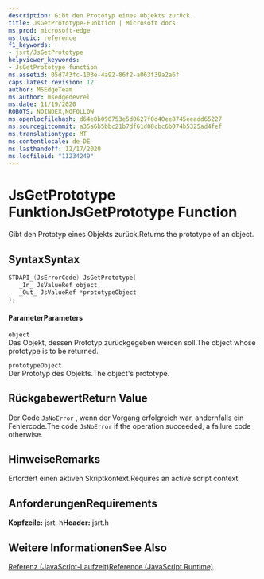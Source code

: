 ```yaml
---
description: Gibt den Prototyp eines Objekts zurück.
title: JsGetPrototype-Funktion | Microsoft docs
ms.prod: microsoft-edge
ms.topic: reference
f1_keywords:
- jsrt/JsGetPrototype
helpviewer_keywords:
- JsGetPrototype function
ms.assetid: 05d743fc-103e-4a92-86f2-a063f39a2a6f
caps.latest.revision: 12
author: MSEdgeTeam
ms.author: msedgedevrel
ms.date: 11/19/2020
ROBOTS: NOINDEX,NOFOLLOW
ms.openlocfilehash: d64e8b090753e5d0627f0d40ee8745eeadd65227
ms.sourcegitcommit: a35a6b5bbc21b7df61d08cbc6b074b5325ad4fef
ms.translationtype: MT
ms.contentlocale: de-DE
ms.lasthandoff: 12/17/2020
ms.locfileid: "11234249"
---
```

# <span data-ttu-id="1ba85-103">JsGetPrototype Funktion</span><span class="sxs-lookup"><span data-stu-id="1ba85-103">JsGetPrototype Function</span></span>

<span data-ttu-id="1ba85-104">Gibt den Prototyp eines Objekts zurück.</span><span class="sxs-lookup"><span data-stu-id="1ba85-104">Returns the prototype of an object.</span></span>  
  
## <span data-ttu-id="1ba85-105">Syntax</span><span class="sxs-lookup"><span data-stu-id="1ba85-105">Syntax</span></span>  
  
```cpp  
STDAPI_(JsErrorCode) JsGetPrototype(  
   _In_ JsValueRef object,  
   _Out_ JsValueRef *prototypeObject  
);  
```  
  
#### <span data-ttu-id="1ba85-106">Parameter</span><span class="sxs-lookup"><span data-stu-id="1ba85-106">Parameters</span></span>  
 `object`  
 <span data-ttu-id="1ba85-107">Das Objekt, dessen Prototyp zurückgegeben werden soll.</span><span class="sxs-lookup"><span data-stu-id="1ba85-107">The object whose prototype is to be returned.</span></span>  
  
 `prototypeObject`  
 <span data-ttu-id="1ba85-108">Der Prototyp des Objekts.</span><span class="sxs-lookup"><span data-stu-id="1ba85-108">The object's prototype.</span></span>  
  
## <span data-ttu-id="1ba85-109">Rückgabewert</span><span class="sxs-lookup"><span data-stu-id="1ba85-109">Return Value</span></span>  
 <span data-ttu-id="1ba85-110">Der Code `JsNoError` , wenn der Vorgang erfolgreich war, andernfalls ein Fehlercode.</span><span class="sxs-lookup"><span data-stu-id="1ba85-110">The code `JsNoError` if the operation succeeded, a failure code otherwise.</span></span>  
  
## <span data-ttu-id="1ba85-111">Hinweise</span><span class="sxs-lookup"><span data-stu-id="1ba85-111">Remarks</span></span>  
 <span data-ttu-id="1ba85-112">Erfordert einen aktiven Skriptkontext.</span><span class="sxs-lookup"><span data-stu-id="1ba85-112">Requires an active script context.</span></span>  
  
## <span data-ttu-id="1ba85-113">Anforderungen</span><span class="sxs-lookup"><span data-stu-id="1ba85-113">Requirements</span></span>  
 <span data-ttu-id="1ba85-114">**Kopfzeile:** jsrt. h</span><span class="sxs-lookup"><span data-stu-id="1ba85-114">**Header:** jsrt.h</span></span>  
  
## <span data-ttu-id="1ba85-115">Weitere Informationen</span><span class="sxs-lookup"><span data-stu-id="1ba85-115">See Also</span></span>  
 [<span data-ttu-id="1ba85-116">Referenz (JavaScript-Laufzeit)</span><span class="sxs-lookup"><span data-stu-id="1ba85-116">Reference (JavaScript Runtime)</span></span>](../chakra-hosting/reference-javascript-runtime.md)
